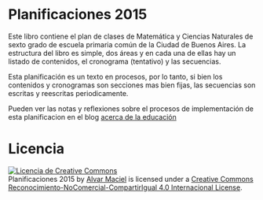 # Planificaciones 2015
Este libro contiene el plan de clases de Matemática y Ciencias Naturales de sexto grado de escuela primaria común de la Ciudad de Buenos Aires.
La estructura del libro es simple, dos áreas y en cada una de ellas hay un listado de contenidos, el cronograma (tentativo) y las secuencias.

Esta planificación es un texto en procesos, por lo tanto, si bien los contenidos y cronogramas son secciones mas bien fijas, las secuencias son escritas y reescritas periodicamente.

Pueden ver las notas y reflexiones sobre el procesos de implementación de esta planificacion en el blog [acerca de la educación](http://acercadelaeducacion.com.ar)

# Licencia
<a rel="license" href="http://creativecommons.org/licenses/by-nc-sa/4.0/"><img alt="Licencia de Creative Commons" style="border-width:0" src="https://i.creativecommons.org/l/by-nc-sa/4.0/88x31.png" /></a><br /><span xmlns:dct="http://purl.org/dc/terms/" property="dct:title">Planificaciones 2015</span> by <a xmlns:cc="http://creativecommons.org/ns#" href="https://about.me/alvarmaciel" property="cc:attributionName" rel="cc:attributionURL">Alvar Maciel</a> is licensed under a <a rel="license" href="http://creativecommons.org/licenses/by-nc-sa/4.0/">Creative Commons Reconocimiento-NoComercial-CompartirIgual 4.0 Internacional License</a>.